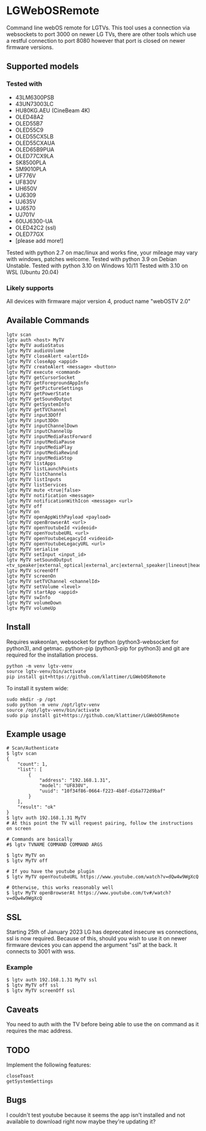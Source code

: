 # LGWebOSRemote
Command line webOS remote for LGTVs. This tool uses a connection via websockets to port 3000 on newer LG TVs, there are other tools which use a restful connection to port 8080 however that port is closed on newer firmware versions.

## Supported models

### Tested with

  * 43LM6300PSB
  * 43UN73003LC
  * HU80KG.AEU (CineBeam 4K)
  * OLED48A2
  * OLED55B7
  * OLED55C9
  * OLED55CX5LB
  * OLED55CXAUA
  * OLED65B9PUA
  * OLED77CX9LA
  * SK8500PLA
  * SM9010PLA
  * UF776V
  * UF830V
  * UH650V
  * UJ6309
  * UJ635V
  * UJ6570
  * UJ701V
  * 60UJ6300-UA
  * OLED42C2 (ssl)
  * OLED77GX
  * [please add more!]

Tested with python 2.7 on mac/linux and works fine, your mileage may vary with windows, patches welcome.
Tested with python 3.9 on Debian Unstable.
Tested with python 3.10 on Windows 10/11
Tested with 3.10 on WSL (Ubuntu 20.04)

### Likely supports

All devices with firmware major version 4, product name "webOSTV 2.0"

## Available Commands
	lgtv scan
	lgtv auth <host> MyTV
	lgtv MyTV audioStatus
	lgtv MyTV audioVolume
	lgtv MyTV closeAlert <alertId>
	lgtv MyTV closeApp <appid>
	lgtv MyTV createAlert <message> <button>
	lgtv MyTV execute <command>
	lgtv MyTV getCursorSocket
	lgtv MyTV getForegroundAppInfo
	lgtv MyTV getPictureSettings
	lgtv MyTV getPowerState
	lgtv MyTV getSoundOutput
	lgtv MyTV getSystemInfo
	lgtv MyTV getTVChannel
	lgtv MyTV input3DOff
	lgtv MyTV input3DOn
	lgtv MyTV inputChannelDown
	lgtv MyTV inputChannelUp
	lgtv MyTV inputMediaFastForward
	lgtv MyTV inputMediaPause
	lgtv MyTV inputMediaPlay
	lgtv MyTV inputMediaRewind
	lgtv MyTV inputMediaStop
	lgtv MyTV listApps
	lgtv MyTV listLaunchPoints
	lgtv MyTV listChannels
	lgtv MyTV listInputs
	lgtv MyTV listServices
	lgtv MyTV mute <true|false>
	lgtv MyTV notification <message>
	lgtv MyTV notificationWithIcon <message> <url>
	lgtv MyTV off
	lgtv MyTV on
	lgtv MyTV openAppWithPayload <payload>
	lgtv MyTV openBrowserAt <url>
	lgtv MyTV openYoutubeId <videoid>
	lgtv MyTV openYoutubeURL <url>
	lgtv MyTV openYoutubeLegacyId <videoid>
	lgtv MyTV openYoutubeLegacyURL <url>
	lgtv MyTV serialise
	lgtv MyTV setInput <input_id>
	lgtv MyTV setSoundOutput <tv_speaker|external_optical|external_arc|external_speaker|lineout|headphone|tv_external_speaker|tv_speaker_headphone|bt_soundbar>
	lgtv MyTV screenOff
	lgtv MyTV screenOn
	lgtv MyTV setTVChannel <channelId>
	lgtv MyTV setVolume <level>
	lgtv MyTV startApp <appid>
	lgtv MyTV swInfo
	lgtv MyTV volumeDown
	lgtv MyTV volumeUp

## Install

Requires wakeonlan, websocket for python (python3-websocket for python3), and getmac.
python-pip (python3-pip for python3) and git are required for the installation process.

    python -m venv lgtv-venv
    source lgtv-venv/bin/activate
    pip install git+https://github.com/klattimer/LGWebOSRemote

To install it system wide:

	sudo mkdir -p /opt
	sudo python -m venv /opt/lgtv-venv
	source /opt/lgtv-venv/bin/activate
	sudo pip install git+https://github.com/klattimer/LGWebOSRemote

## Example usage
    # Scan/Authenticate
    $ lgtv scan
    {
        "count": 1,
        "list": [
            {
                "address": "192.168.1.31",
                "model": "UF830V",
                "uuid": "10f34f86-0664-f223-4b8f-d16a772d9baf"
            }
        ],
        "result": "ok"
    }
    $ lgtv auth 192.168.1.31 MyTV
    # At this point the TV will request pairing, follow the instructions on screen

    # Commands are basically
    #$ lgtv TVNAME COMMAND COMMAND ARGS

    $ lgtv MyTV on
    $ lgtv MyTV off

    # If you have the youtube plugin
    $ lgtv MyTV openYoutubeURL https://www.youtube.com/watch?v=dQw4w9WgXcQ

    # Otherwise, this works reasonably well
    $ lgtv MyTV openBrowserAt https://www.youtube.com/tv#/watch?v=dQw4w9WgXcQ

## SSL

Starting 25th of January 2023 LG has deprecated insecure ws connections, ssl is now required. Because of this, should you wish to use it on newer firmware devices you can append the argument "ssl" at the back. It connects to 3001 with wss. 
### Example
```
$ lgtv auth 192.168.1.31 MyTV ssl 
$ lgtv MyTV off ssl
$ lgtv MyTV screenOff ssl
```

## Caveats

You need to auth with the TV before being able to use the on command as it requires the mac address.

## TODO

Implement the following features:

	closeToast
	getSystemSettings

## Bugs

I couldn't test youtube because it seems the app isn't installed and not available to download right now
maybe they're updating it?

